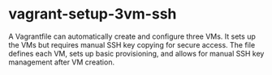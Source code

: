 # vagrant-setup-3vm-ssh
A Vagrantfile can automatically create and configure three VMs. It sets up the VMs but requires manual SSH key copying for secure access. The file defines each VM, sets up basic provisioning, and allows for manual SSH key management after VM creation.

